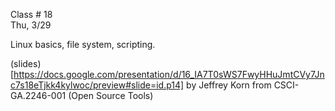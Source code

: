 
<div class="lecture2">
<div class="column_date">

Class # 18 <br>
Thu, 3/29

</div>

<div class="column_materials">
<p markdown="block">

Linux basics, file system, scripting.


(slides)[https://docs.google.com/presentation/d/16_IA7T0sWS7FwyHHuJmtCVy7Jnc7s18eTjkk4kylwoc/preview#slide=id.p14] by
Jeffrey Korn from CSCI-GA.2246-001 (Open Source Tools)




</p>
</div>

<div class="column_assign">
<p markdown="block">

</p>
</div>

</div>
